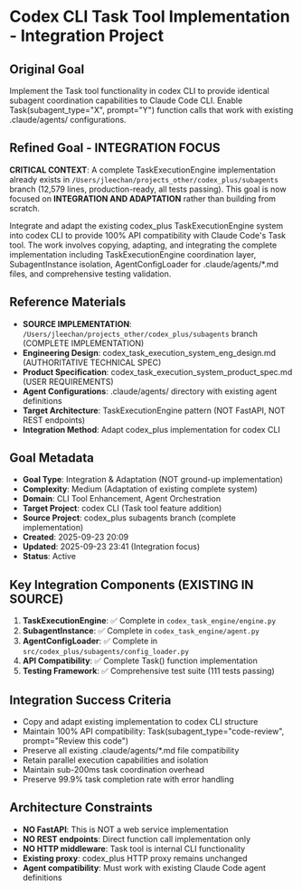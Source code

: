 # Codex CLI Task Tool Implementation - Integration Project

## Original Goal
Implement the Task tool functionality in codex CLI to provide identical subagent coordination capabilities to Claude Code CLI. Enable Task(subagent_type="X", prompt="Y") function calls that work with existing .claude/agents/ configurations.

## Refined Goal - INTEGRATION FOCUS
**CRITICAL CONTEXT**: A complete TaskExecutionEngine implementation already exists in `/Users/jleechan/projects_other/codex_plus/subagents` branch (12,579 lines, production-ready, all tests passing). This goal is now focused on **INTEGRATION AND ADAPTATION** rather than building from scratch.

Integrate and adapt the existing codex_plus TaskExecutionEngine system into codex CLI to provide 100% API compatibility with Claude Code's Task tool. The work involves copying, adapting, and integrating the complete implementation including TaskExecutionEngine coordination layer, SubagentInstance isolation, AgentConfigLoader for .claude/agents/*.md files, and comprehensive testing validation.

## Reference Materials
- **SOURCE IMPLEMENTATION**: `/Users/jleechan/projects_other/codex_plus/subagents` branch (COMPLETE IMPLEMENTATION)
- **Engineering Design**: codex_task_execution_system_eng_design.md (AUTHORITATIVE TECHNICAL SPEC)
- **Product Specification**: codex_task_execution_system_product_spec.md (USER REQUIREMENTS)
- **Agent Configurations**: .claude/agents/ directory with existing agent definitions
- **Target Architecture**: TaskExecutionEngine pattern (NOT FastAPI, NOT REST endpoints)
- **Integration Method**: Adapt codex_plus implementation for codex CLI

## Goal Metadata
- **Goal Type**: Integration & Adaptation (NOT ground-up implementation)
- **Complexity**: Medium (Adaptation of existing complete system)
- **Domain**: CLI Tool Enhancement, Agent Orchestration
- **Target Project**: codex CLI (Task tool feature addition)
- **Source Project**: codex_plus subagents branch (complete implementation)
- **Created**: 2025-09-23 20:09
- **Updated**: 2025-09-23 23:41 (Integration focus)
- **Status**: Active

## Key Integration Components (EXISTING IN SOURCE)
1. **TaskExecutionEngine**: ✅ Complete in `codex_task_engine/engine.py`
2. **SubagentInstance**: ✅ Complete in `codex_task_engine/agent.py`
3. **AgentConfigLoader**: ✅ Complete in `src/codex_plus/subagents/config_loader.py`
4. **API Compatibility**: ✅ Complete Task() function implementation
5. **Testing Framework**: ✅ Comprehensive test suite (111 tests passing)

## Integration Success Criteria
- Copy and adapt existing implementation to codex CLI structure
- Maintain 100% API compatibility: Task(subagent_type="code-review", prompt="Review this code")
- Preserve all existing .claude/agents/*.md file compatibility
- Retain parallel execution capabilities and isolation
- Maintain sub-200ms task coordination overhead
- Preserve 99.9% task completion rate with error handling

## Architecture Constraints
- **NO FastAPI**: This is NOT a web service implementation
- **NO REST endpoints**: Direct function call implementation only
- **NO HTTP middleware**: Task tool is internal CLI functionality
- **Existing proxy**: codex_plus HTTP proxy remains unchanged
- **Agent compatibility**: Must work with existing Claude Code agent definitions